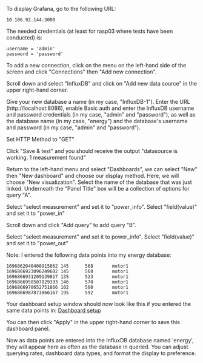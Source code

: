To display Grafana, go to the following URL:

```10.106.92.144:3000```

The needed credentials (at least for rasp03 where tests have been conducted) is:

```
username = 'admin'
password = 'password'
```

To add a new connection, click on the menu on the left-hand side of the screen and click "Connections" then "Add new connection".

Scroll down and select "InfluxDB" and click on "Add new data source" in the upper right-hand corner.

Give your new database a name (in my case, "InfluxDB-1"). Enter the URL (http://localhost:8086), enable Basic auth and enter the InfluxDB username and password credentials (in my case, "admin" and "password"), as well as the database name (in my case, "energy") and the database's username and password (in my case, "admin" and "password").

Set HTTP Method to "GET"

Click "Save & test" and you should receive the output "datasource is working. 1 measurement found"

Return to the left-hand menu and select "Dashboards", we can select "New" then "New dashboard" and choose our display method. Here, we will choose "New visualization". Select the name of the database that was just linked. Underneath the "Panel Title" box will be a collection of options for query "A".

Select "select measurement" and set it to "power_info".
Select "field(value)" and set it to "power_in"

Scroll down and click "Add query" to add query "B".

Select "select measurement" and set it to power_info".
Select "field(value)" and set it to "power_out"

Note: I entered the following data points into my energy database:
``` 
1696862040408915862 145      568       motor1
1696866923096249602 145      568       motor1
1696866931209139817 135      523       motor1
1696866958507029333 146      570       motor1
1696866970652751866 102      500       motor1
1696866987873066167 195      592       motor1
```

Your dashboard setup window should now look like this if you entered the same data points in:
[Dashboard setup](https://github.com/Joshkoz16/WMN/blob/f784ca1c202d662292238f58f00196dda0f8c4a6/Screenshot%202023-10-09%20105827.png)

You can then click "Apply" in the upper right-hand corner to save this dashboard panel. 

Now as data points are entered into the InfluxDB database named 'energy', they will appear here as often as the database in queried. You can adjust querying rates, dashboard data types, and format the display to preference.